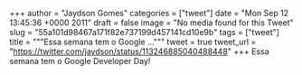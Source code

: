 
+++
author = "Jaydson Gomes"
categories = ["tweet"]
date = "Mon Sep 12 13:45:36 +0000 2011"
draft = false
image = "No media found for this Tweet"
slug = "55a101d98467a171f82e737199d457141cd10e9b"
tags = ["tweet"]
title = """Essa semana tem o Google ..."""
tweet = true
tweet_url = "https://twitter.com/jaydson/status/113246885040488448"
+++
Essa semana tem o Google Developer Day!
